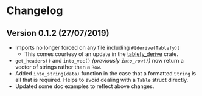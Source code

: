 # Changelog

## Version 0.1.2 (27/07/2019)

- Imports no longer forced on any file including `#[derive(Tablefy)]`
  - This comes courtesy of an update in the [tablefy_derive](tablefy_derive) crate.
- `get_headers()` and `into_vec()` _(previously `into_row()`)_ now return a vector of strings rather than a `Row`.
- Added `into_string(data)` function in the case that a formatted `String` is all that is required. Helps to avoid dealing with a `Table` struct directly.
- Updated some doc examples to reflect above changes.